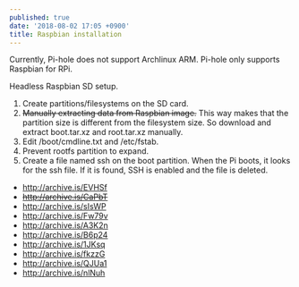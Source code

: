 ```yaml
---
published: true
date: '2018-08-02 17:05 +0900'
title: Raspbian installation
---
```

Currently, Pi-hole does not support Archlinux ARM. Pi-hole only supports Raspbian for RPi.

Headless Raspbian SD setup.
1. Create partitions/filesystems on the SD card.
2. ~~Manually extracting data from Raspbian image.~~ This way makes that the partition size is different from the filesystem size. So download and extract boot.tar.xz and root.tar.xz manually.
3. Edit /boot/cmdline.txt and /etc/fstab.
4. Prevent rootfs partition to expand.
5. Create a file named ssh on the boot partition. When the Pi boots, it looks for the ssh file. If it is found, SSH is enabled and the file is deleted.

- <http://archive.is/EVHSf>
- ~~<http://archive.is/CaPbT>~~
- <http://archive.is/sIsWP>
- <http://archive.is/Fw79v>
- <http://archive.is/A3K2n>
- <http://archive.is/B6p24>
- <http://archive.is/1JKsq>
- <http://archive.is/fkzzG>
- <http://archive.is/QJUa1>
- <http://archive.is/nlNuh>
